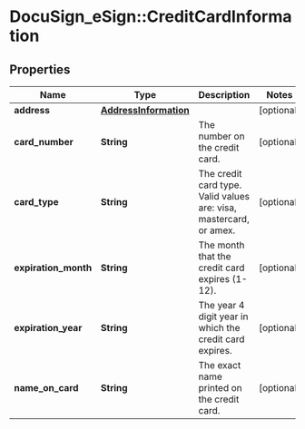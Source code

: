 # DocuSign_eSign::CreditCardInformation

## Properties
Name | Type | Description | Notes
------------ | ------------- | ------------- | -------------
**address** | [**AddressInformation**](AddressInformation.md) |  | [optional] 
**card_number** | **String** | The number on the credit card. | [optional] 
**card_type** | **String** | The credit card type. Valid values are: visa, mastercard, or amex. | [optional] 
**expiration_month** | **String** | The month that the credit card expires (1-12). | [optional] 
**expiration_year** | **String** | The year 4 digit year in which the credit card expires. | [optional] 
**name_on_card** | **String** | The exact name printed on the credit card. | [optional] 


